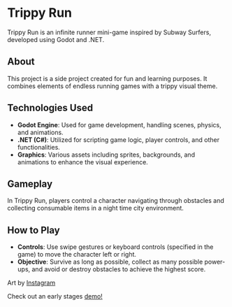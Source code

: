 # Trippy Run

Trippy Run is an infinite runner mini-game inspired by Subway Surfers, 
developed using Godot and .NET.

## About

This project is a side project created for fun and learning purposes. It 
combines elements of endless running games with a trippy visual theme.

## Technologies Used

- **Godot Engine**: Used for game development, handling scenes, physics, 
and animations.
- **.NET (C#)**: Utilized for scripting game logic, player controls, and 
other functionalities.
- **Graphics**: Various assets including sprites, backgrounds, and 
animations to enhance the visual experience.

## Gameplay

In Trippy Run, players control a character navigating through obstacles 
and collecting consumable items in a night time city environment.

## How to Play

- **Controls**: Use swipe gestures or keyboard controls (specified in the 
game) to move the character left or right.
- **Objective**: Survive as long as possible, collect as many possible 
power-ups, and avoid or destroy  obstacles to achieve the highest score.

Art by [Instagram](https://www.instagram.com/trebuchet_girlz/)

Check out an early stages [demo!](https://youtube.com/shorts/ZDdmABv-ZlU?feature=share)
